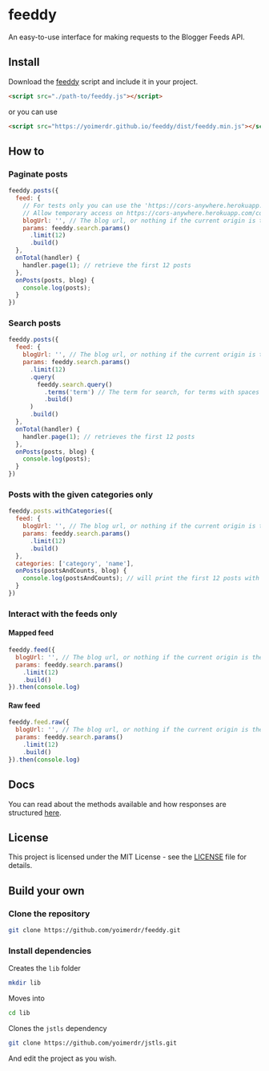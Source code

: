 # feeddy

An easy-to-use interface for making requests to the Blogger Feeds API.

## Install

Download the [feeddy](https://github.com/yoimerdr/feeddy/releases/latest) script and include it in your project.

```html
<script src="./path-to/feeddy.js"></script>
```

or you can use

```html
<script src="https://yoimerdr.github.io/feeddy/dist/feeddy.min.js"></script>
```
## How to

### Paginate posts

```javascript
feeddy.posts({
  feed: {
    // For tests only you can use the 'https://cors-anywhere.herokuapp.com/' + your blog url.
    // Allow temporary access on https://cors-anywhere.herokuapp.com/corsdemo 
    blogUrl: '', // The blog url, or nothing if the current origin is the blogger blog. 
    params: feeddy.search.params()
      .limit(12)
      .build()
  },
  onTotal(handler) {
    handler.page(1); // retrieve the first 12 posts
  },
  onPosts(posts, blog) {
    console.log(posts);
  }
})
```

### Search posts

```javascript
feeddy.posts({
  feed: {
    blogUrl: '', // The blog url, or nothing if the current origin is the blogger blog. 
    params: feeddy.search.params()
      .limit(12)
      .query(
        feeddy.search.query()
          .terms('term') // The term for search, for terms with spaces use .exact() before .terms()
          .build()
      )
      .build()
  },
  onTotal(handler) {
    handler.page(1); // retrieves the first 12 posts
  },
  onPosts(posts, blog) {
    console.log(posts);
  }
})
```

### Posts with the given categories only

```javascript
feeddy.posts.withCategories({
  feed: {
    blogUrl: '', // The blog url, or nothing if the current origin is the blogger blog. 
    params: feeddy.search.params()
      .limit(12)
      .build()
  },
  categories: ['category', 'name'],
  onPosts(postsAndCounts, blog) {
    console.log(postsAndCounts); // will print the first 12 posts with the categories `category` or `name`
  }
})
```

### Interact with the feeds only

#### Mapped feed

```javascript
feeddy.feed({
  blogUrl: '', // The blog url, or nothing if the current origin is the blogger blog. 
  params: feeddy.search.params()
    .limit(12)
    .build()
}).then(console.log)
```

#### Raw feed

```javascript
feeddy.feed.raw({
  blogUrl: '', // The blog url, or nothing if the current origin is the blogger blog. 
  params: feeddy.search.params()
    .limit(12)
    .build()
}).then(console.log)
```

## Docs

You can read about the methods available and how responses are structured [here](https://yoimerdr.github.io/feeddy/docs/index.html).

## License

This project is licensed under the MIT License - see the [LICENSE](LICENSE) file for details.

## Build your own

### Clone the repository

```bash
git clone https://github.com/yoimerdr/feeddy.git
```

### Install dependencies

Creates the `lib` folder
```bash 
mkdir lib
```

Moves into

```bash
cd lib
```

Clones the `jstls` dependency
```bash
git clone https://github.com/yoimerdr/jstls.git
```

And edit the project as you wish.
